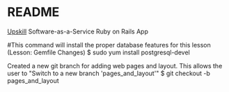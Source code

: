 # README


[Upskill](http://upskillcourses.com) Software-as-a-Service Ruby on Rails App


#This command will install the proper database features for this lesson (Lesson: Gemfile Changes)
$ sudo yum install postgresql-devel

Created a new git branch for adding web pages and layout. This allows the user to "Switch to a new branch 'pages_and_layout'"
$ git checkout -b pages_and_layout
